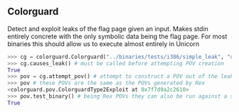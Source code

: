 ## Colorguard

Detect and exploit leaks of the flag page given an input.
Makes stdin entirely concrete with the only symbolic data being the flag page.
For most binaries this should allow us to execute almost entirely in Unicorn

```python
>>> cg = colorguard.Colorguard("../binaries/tests/i386/simple_leak", "deadbeef")
>>> cg.causes_leak() # must be called before attempting POV creation
True
>>> pov = cg.attempt_pov() # attempt to construct a POV out of the leak
>>> pov # these POVs are the same as the POVs generated by Rex
<colorguard.pov.ColorguardType2Exploit at 0x7f7d9a2c2610>
>>> pov.test_binary() # being Rex POVs they can also be run against a simulation of the CGC architecture
True
```
